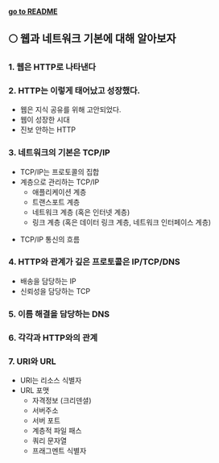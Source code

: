 #### [go to README](https://github.com/SoobinJung1013/cs-study/blob/main/README.md)

## 🌕 웹과 네트워크 기본에 대해 알아보자

### 1. 웹은 HTTP로 나타낸다

### 2. HTTP는 이렇게 태어났고 성장했다.

- 웹은 지식 공유를 위해 고안되었다.
- 웹이 성장한 시대
- 진보 안하는 HTTP

### 3. 네트워크의 기본은 TCP/IP

- TCP/IP는 프로토콜의 집합
- 계층으로 관리하는 TCP/IP
  - 애플리케이션 계층
  - 트랜스포트 계층
  - 네트워크 계층 (혹은 인터넷 계층)
  - 링크 계층 (혹은 데이터 링크 계층, 네트워크 인터페이스 계층)

* TCP/IP 통신의 흐름

### 4. HTTP와 관계가 깊은 프로토콜은 IP/TCP/DNS

- 배송을 담당하는 IP
- 신뢰성을 담당하는 TCP

### 5. 이름 해결을 담당하는 DNS

### 6. 각각과 HTTP와의 관계

### 7. URI와 URL

- URI는 리소스 식별자
- URL 포맷
  - 자격정보 (크리덴셜)
  - 서버주소
  - 서버 포트
  - 계층적 파일 패스
  - 쿼리 문자열
  - 프래그멘트 식별자
